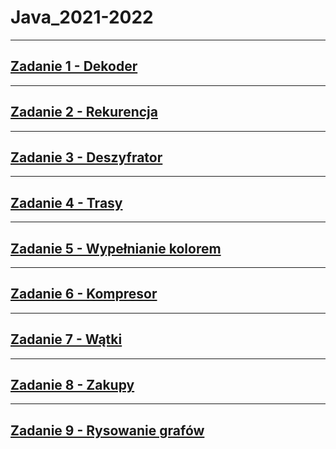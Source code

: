 # Java_2021-2022

---

## [Zadanie 1 - Dekoder](Zadanie%2001/)

---

## [Zadanie 2 - Rekurencja](Zadanie%2002/)

---

## [Zadanie 3 - Deszyfrator](Zadanie%2003/)

---

## [Zadanie 4 - Trasy](Zadanie%2004/)

---

## [Zadanie 5 - Wypełnianie kolorem](Zadanie%2005/)

---

## [Zadanie 6 - Kompresor](Zadanie%2006/)

---

## [Zadanie 7 - Wątki](Zadanie%2007/)

---

## [Zadanie 8 - Zakupy](Zadanie%2008/)

---

## [Zadanie 9 - Rysowanie grafów](Zadanie%2009/)
